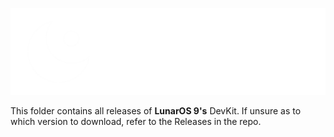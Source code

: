 ![LunarOS 9 Logo](/images/Extended%20Logo%20DevEdition.png)

This folder contains all releases of **LunarOS 9's** DevKit.
If unsure as to which version to download, refer to the Releases in the repo.